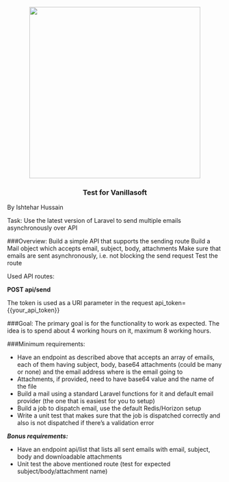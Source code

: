 <p align="center"><a href="https://laravel.com" target="_blank"><img src="https://raw.githubusercontent.com/laravel/art/master/logo-lockup/5%20SVG/2%20CMYK/1%20Full%20Color/laravel-logolockup-cmyk-red.svg" width="400"></a></p>

<h3 align="center">Test for Vanillasoft</h3>



By Ishtehar Hussain

Task:
Use the latest version of Laravel to send multiple emails asynchronously over API

###Overview:
Build a simple API that supports the sending route
Build a Mail object which accepts email, subject, body, attachments
Make sure that emails are sent asynchronously, i.e. not blocking the send request
Test the route

Used API routes:

__POST
api/send__

The token is used as a URI parameter in the request api_token={{your_api_token}}


###Goal:
The primary goal is for the functionality to work as expected. The idea is to spend about 4 working hours on it, maximum 8 working hours.


###Minimum requirements:

- Have an endpoint as described above that accepts an array of emails, each of them having subject, body, base64 attachments (could be many or none) and the email address where is the email going to
- Attachments, if provided, need to have base64 value and the name of the file
- Build a mail using a standard Laravel functions for it and default email provider (the one that is easiest for you to setup)
- Build a job to dispatch email, use the default Redis/Horizon setup
- Write a unit test that makes sure that the job is dispatched correctly and also is not dispatched if there’s a validation error

*__Bonus requirements:__*
- Have an endpoint api/list that lists all sent emails with email, subject, body and downloadable attachments
- Unit test the above mentioned route (test for expected subject/body/attachment name)

